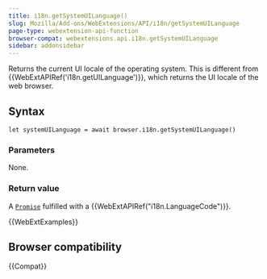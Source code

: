 ```yaml
---
title: i18n.getSystemUILanguage()
slug: Mozilla/Add-ons/WebExtensions/API/i18n/getSystemUILanguage
page-type: webextension-api-function
browser-compat: webextensions.api.i18n.getSystemUILanguage
sidebar: addonsidebar
---
```


Returns the current UI locale of the operating system. This is different from {{WebExtAPIRef('i18n.getUILanguage')}}, which returns the UI locale of the web browser.

## Syntax

```js-nolint
let systemUILanguage = await browser.i18n.getSystemUILanguage()
```

### Parameters

None.

### Return value

A [`Promise`](/en-US/docs/Web/JavaScript/Reference/Global_Objects/Promise) fulfilled with a {{WebExtAPIRef("i18n.LanguageCode")}}.

{{WebExtExamples}}

## Browser compatibility

{{Compat}}

